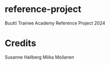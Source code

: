 # reference-project
Buutti Trainee Academy Reference Project 2024

# Credits
Susanne Hallberg
Miika Moilanen